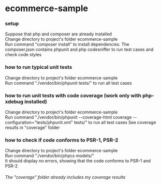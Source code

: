 # ecommerce-sample

### setup
Suppose that php and composer are already installed  
Change directory to project's folder ecommerce-sample  
Run command "composer install" to install dependencies. The composer.json contains phpunit and php codesniffer to run test cases and check code styles  

### how to run typical unit tests
Change directory to project's folder ecommerce-sample  
Run command "./vendor/bin/phpunit tests/" to run all test cases

### how to run unit tests with code coverage (work only with php-xdebug installed)
Change directory to project's folder ecommerce-sample  
Run command "./vendor/bin/phpunit --coverage-html coverage  --configuration="tests/phpunit.xml" tests/" to run all test cases
See coverage results in "coverage" folder

### how to check if code conforms to PSR-1, PSR-2
Change directory to project's folder ecommerce-sample  
Run command "./vendor/bin/phpcs models/"  
It should display no errors, showing that the code conforms to PSR-1 and PSR-2  

###### The "coverage" folder already includes my coverage results
